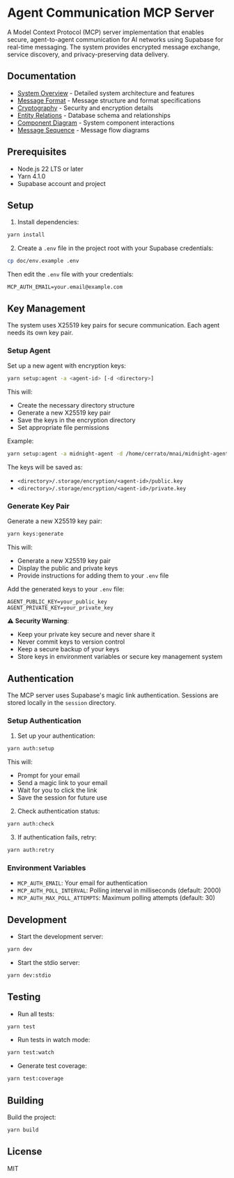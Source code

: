 # Agent Communication MCP Server

A Model Context Protocol (MCP) server implementation that enables secure, agent-to-agent communication for AI networks using Supabase for real-time messaging. The system provides encrypted message exchange, service discovery, and privacy-preserving data delivery.

## Documentation

- [System Overview](doc/documentation.md) - Detailed system architecture and features
- [Message Format](doc/message.md) - Message structure and format specifications
- [Cryptography](doc/cryptography.md) - Security and encryption details
- [Entity Relations](doc/entity_relation.mmd) - Database schema and relationships
- [Component Diagram](doc/components.mmd) - System component interactions
- [Message Sequence](doc/message_sequence.mmd) - Message flow diagrams

## Prerequisites

- Node.js 22 LTS or later
- Yarn 4.1.0
- Supabase account and project

## Setup

1. Install dependencies:
```bash
yarn install
```

2. Create a `.env` file in the project root with your Supabase credentials:
```bash
cp doc/env.example .env
```

Then edit the `.env` file with your credentials:
```env
MCP_AUTH_EMAIL=your.email@example.com
```

## Key Management

The system uses X25519 key pairs for secure communication. Each agent needs its own key pair.

### Setup Agent

Set up a new agent with encryption keys:
```bash
yarn setup:agent -a <agent-id> [-d <directory>]
```

This will:
- Create the necessary directory structure
- Generate a new X25519 key pair
- Save the keys in the encryption directory
- Set appropriate file permissions

Example:
```bash
yarn setup:agent -a midnight-agent -d /home/cerrato/mnai/midnight-agent
```

The keys will be saved as:
- `<directory>/.storage/encryption/<agent-id>/public.key`
- `<directory>/.storage/encryption/<agent-id>/private.key`

### Generate Key Pair

Generate a new X25519 key pair:
```bash
yarn keys:generate
```

This will:
- Generate a new X25519 key pair
- Display the public and private keys
- Provide instructions for adding them to your `.env` file

Add the generated keys to your `.env` file:
```env
AGENT_PUBLIC_KEY=your_public_key
AGENT_PRIVATE_KEY=your_private_key
```

⚠️ **Security Warning**:
- Keep your private key secure and never share it
- Never commit keys to version control
- Keep a secure backup of your keys
- Store keys in environment variables or secure key management system

## Authentication

The MCP server uses Supabase's magic link authentication. Sessions are stored locally in the `session` directory.

### Setup Authentication

1. Set up your authentication:
```bash
yarn auth:setup
```
This will:
- Prompt for your email
- Send a magic link to your email
- Wait for you to click the link
- Save the session for future use

2. Check authentication status:
```bash
yarn auth:check
```

3. If authentication fails, retry:
```bash
yarn auth:retry
```

### Environment Variables

- `MCP_AUTH_EMAIL`: Your email for authentication
- `MCP_AUTH_POLL_INTERVAL`: Polling interval in milliseconds (default: 2000)
- `MCP_AUTH_MAX_POLL_ATTEMPTS`: Maximum polling attempts (default: 30)

## Development

- Start the development server:
```bash
yarn dev
```

- Start the stdio server:
```bash
yarn dev:stdio
```

## Testing

- Run all tests:
```bash
yarn test
```

- Run tests in watch mode:
```bash
yarn test:watch
```

- Generate test coverage:
```bash
yarn test:coverage
```

## Building

Build the project:
```bash
yarn build
```

## License

MIT 